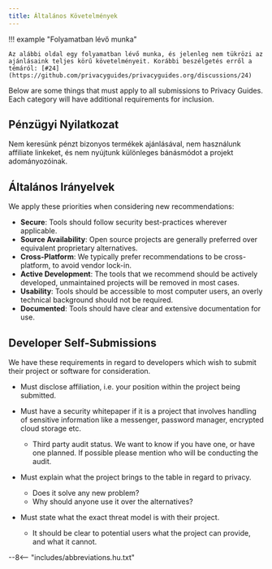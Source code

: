 ```yaml
---
title: Általános Követelmények
---
```


!!! example "Folyamatban lévő munka"

    Az alábbi oldal egy folyamatban lévő munka, és jelenleg nem tükrözi az ajánlásaink teljes körű követelményeit. Korábbi beszélgetés erről a témáról: [#24](https://github.com/privacyguides/privacyguides.org/discussions/24)

Below are some things that must apply to all submissions to Privacy Guides. Each category will have additional requirements for inclusion.

## Pénzügyi Nyilatkozat

Nem keresünk pénzt bizonyos termékek ajánlásával, nem használunk affiliate linkeket, és nem nyújtunk különleges bánásmódot a projekt adományozóinak.

## Általános Irányelvek

We apply these priorities when considering new recommendations:

- **Secure**: Tools should follow security best-practices wherever applicable.
- **Source Availability**: Open source projects are generally preferred over equivalent proprietary alternatives.
- **Cross-Platform**: We typically prefer recommendations to be cross-platform, to avoid vendor lock-in.
- **Active Development**: The tools that we recommend should be actively developed, unmaintained projects will be removed in most cases.
- **Usability**: Tools should be accessible to most computer users, an overly technical background should not be required.
- **Documented**: Tools should have clear and extensive documentation for use.

## Developer Self-Submissions

We have these requirements in regard to developers which wish to submit their project or software for consideration.

- Must disclose affiliation, i.e. your position within the project being submitted.

- Must have a security whitepaper if it is a project that involves handling of sensitive information like a messenger, password manager, encrypted cloud storage etc.
    - Third party audit status. We want to know if you have one, or have one planned. If possible please mention who will be conducting the audit.

- Must explain what the project brings to the table in regard to privacy.
    - Does it solve any new problem?
    - Why should anyone use it over the alternatives?

- Must state what the exact threat model is with their project.
    - It should be clear to potential users what the project can provide, and what it cannot.

--8<-- "includes/abbreviations.hu.txt"
